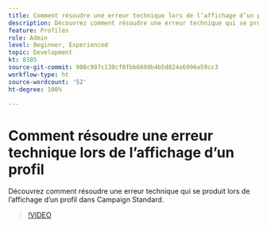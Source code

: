 ```yaml
---
title: Comment résoudre une erreur technique lors de l’affichage d’un profil
description: Découvrez comment résoudre une erreur technique qui se produit lors de l’affichage d’un profil dans Campaign Standard.
feature: Profiles
role: Admin
level: Beginner, Experienced
topic: Development
kt: 8385
source-git-commit: 908c997c130cf0fbb6699b4b5d824e6996e59cc3
workflow-type: ht
source-wordcount: '52'
ht-degree: 100%

---
```



# Comment résoudre une erreur technique lors de l’affichage d’un profil

Découvrez comment résoudre une erreur technique qui se produit lors de l’affichage d’un profil dans Campaign Standard.

>[!VIDEO](https://video.tv.adobe.com/v/335890?quality=12)
